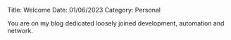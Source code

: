 Title: Welcome
Date: 01/06/2023
Category: Personal

You are on my blog dedicated loosely joined development, automation and network.

